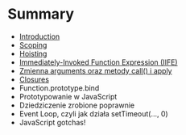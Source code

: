 # Summary

* [Introduction](README.md)
* [Scoping](scoping.md)
* [Hoisting](hoisting.md)
* [Immediately-Invoked Function Expression \(IIFE\)](immediately-invoked-function-expression-iife.md)
* [Zmienna arguments oraz metody call\(\) i apply](zmienna-arguments-oraz-metody-call-i-apply.md)
* [Closures](closures.md)
* Function.prototype.bind
* Prototypowanie w JavaScript
* Dziedziczenie zrobione poprawnie
* Event Loop, czyli jak działa setTimeout\(..., 0\)
* JavaScript gotchas!

